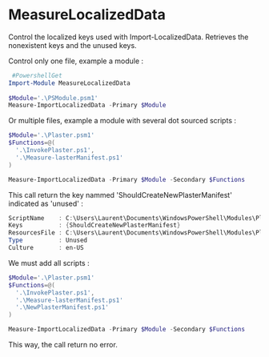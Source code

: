 ﻿# MeasureLocalizedData

Control the localized keys used with Import-LocalizedData.
Retrieves the nonexistent keys and the unused keys.

Control only one file, example a module :
```Powershell
 #PowershellGet                                                                                                            
Import-Module MeasureLocalizedData
 
$Module='.\PSModule.psm1'
Measure-ImportLocalizedData -Primary $Module
```
Or multiple files, example a module with several dot sourced scripts :
```Powershell
$Module='.\Plaster.psm1'
$Functions=@(
  '.\InvokePlaster.ps1',
  '.\Measure-lasterManifest.ps1'
)

Measure-ImportLocalizedData -Primary $Module -Secondary $Functions
```
This call return the key nammed 'ShouldCreateNewPlasterManifest'  indicated as 'unused' :
```Powershell
ScriptName    : C:\Users\Laurent\Documents\WindowsPowerShell\Modules\Plaster\TestPlasterManifest.ps1
Keys          : {ShouldCreateNewPlasterManifest}
ResourcesFile : C:\Users\Laurent\Documents\WindowsPowerShell\Modules\Plaster\en-US\Plaster.Resources.psd1
Type          : Unused
Culture       : en-US
```
We must add all scripts :
```Powershell
$Module='.\Plaster.psm1'
$Functions=@(
  '.\InvokePlaster.ps1',
  '.\Measure-lasterManifest.ps1'
  '.\NewPlasterManifest.ps1'
)

Measure-ImportLocalizedData -Primary $Module -Secondary $Functions
```
This way, the call return no error.